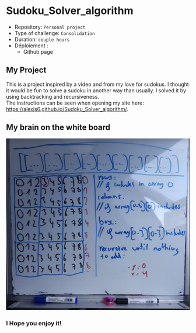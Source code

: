 # Sudoku_Solver_algorithm

- Repository: `Personal project`
- Type of challenge:  `Consolidation`
- Duration: `couple hours`
- Déploiement :
	- Github page
## My Project
This is a project inspired by a video and from my love for sudokus. I thought it would be fun to solve a sudoku in another way than usually.
I solved it by using backtracking and recursiveness.  
The instructions can be seen when opening my site here: https://alexjs6.github.io/Sudoku_Solver_algorithm/.

## My brain on the white board

![Ideas](/public/images/sudoku_paint.png)

### I Hope you enjoy it!

